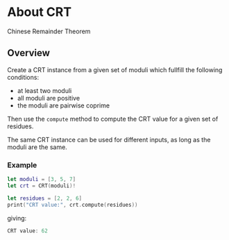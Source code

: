 # About CRT

Chinese Remainder Theorem

## Overview

Create a CRT instance from a given set of moduli which fullfill the following conditions:

* at least two moduli
* all moduli are positive
* the moduli are pairwise coprime

Then use the `compute` method to compute the CRT value for a given set of residues.

The same CRT instance can be used for different inputs, as long as the moduli are the same.

### Example

```swift
let moduli = [3, 5, 7]
let crt = CRT(moduli)!

let residues = [2, 2, 6]
print("CRT value:", crt.compute(residues))
```

giving:

```swift
CRT value: 62
```

